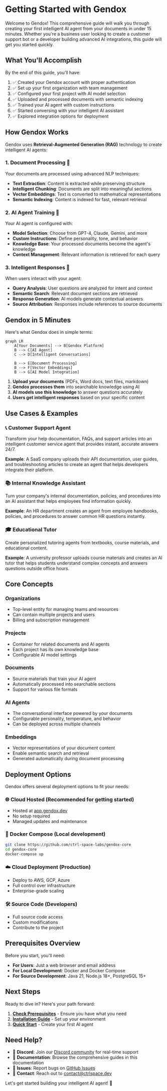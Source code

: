 # Getting Started with Gendox

Welcome to Gendox! This comprehensive guide will walk you through creating your first intelligent AI agent from your documents in under 15 minutes. Whether you're a business user looking to create a customer support bot or a developer building advanced AI integrations, this guide will get you started quickly.

## What You'll Accomplish

By the end of this guide, you'll have:

1. ✅ Created your Gendox account with proper authentication
2. ✅ Set up your first organization with team management
3. ✅ Configured your first project with AI model selection
4. ✅ Uploaded and processed documents with semantic indexing
5. ✅ Trained your AI agent with custom instructions
6. ✅ Started conversing with your intelligent AI assistant
7. ✅ Explored integration options for deployment

## How Gendox Works

Gendox uses **Retrieval-Augmented Generation (RAG)** technology to create intelligent AI agents:

### 1. Document Processing 📄
Your documents are processed using advanced NLP techniques:
- **Text Extraction**: Content is extracted while preserving structure
- **Intelligent Chunking**: Documents are split into meaningful sections
- **Vector Embeddings**: Text is converted to mathematical representations
- **Semantic Indexing**: Content is indexed for fast, relevant retrieval

### 2. AI Agent Training 🤖
Your AI agent is configured with:
- **Model Selection**: Choose from GPT-4, Claude, Gemini, and more
- **Custom Instructions**: Define personality, tone, and behavior
- **Knowledge Base**: Your processed documents become the agent's knowledge
- **Context Management**: Relevant information is retrieved for each query

### 3. Intelligent Responses 💬
When users interact with your agent:
- **Query Analysis**: User questions are analyzed for intent and context
- **Semantic Search**: Relevant document sections are retrieved
- **Response Generation**: AI models generate contextual answers
- **Source Attribution**: Responses include references to source documents

## Gendox in 5 Minutes

Here's what Gendox does in simple terms:

```mermaid
graph LR
    A[Your Documents] --> B[Gendox Platform]
    B --> C[AI Agent]
    C --> D[Intelligent Conversations]
    
    B --> E[Document Processing]
    B --> F[Vector Embeddings]
    B --> G[AI Model Integration]
```

1. **Upload your documents** (PDFs, Word docs, text files, markdown)
2. **Gendox processes them** into searchable knowledge using AI
3. **AI models use this knowledge** to answer questions accurately
4. **Users get intelligent responses** based on your specific content

## Use Cases & Examples

### 📞 **Customer Support Agent**
Transform your help documentation, FAQs, and support articles into an intelligent customer service agent that provides instant, accurate answers 24/7.

**Example**: A SaaS company uploads their API documentation, user guides, and troubleshooting articles to create an agent that helps developers integrate their platform.

### 📚 **Internal Knowledge Assistant** 
Turn your company's internal documentation, policies, and procedures into an AI assistant that helps employees find information quickly.

**Example**: An HR department creates an agent from employee handbooks, policies, and procedures to answer common HR questions instantly.

### 🎓 **Educational Tutor**
Create personalized tutoring agents from textbooks, course materials, and educational content.

**Example**: A university professor uploads course materials and creates an AI tutor that helps students understand complex concepts and answers questions outside office hours.

## Core Concepts

### Organizations
- Top-level entity for managing teams and resources
- Can contain multiple projects and users
- Billing and subscription management

### Projects
- Container for related documents and AI agents
- Each project has its own knowledge base
- Configurable AI model settings

### Documents
- Source materials that train your AI agent
- Automatically processed into searchable sections
- Support for various file formats

### AI Agents
- The conversational interface powered by your documents
- Configurable personality, temperature, and behavior
- Can be deployed across multiple channels

### Embeddings
- Vector representations of your document content
- Enable semantic search and retrieval
- Generated automatically during document processing

## Deployment Options

Gendox offers several deployment options to fit your needs:

### 🌐 Cloud Hosted (Recommended for getting started)
- Hosted at [app.gendox.dev](https://app.gendox.dev)
- No setup required
- Managed updates and maintenance

### 🐳 Docker Compose (Local development)
```bash
git clone https://github.com/ctrl-space-labs/gendox-core
cd gendox-core
docker-compose up
```

### ☁️ Cloud Deployment (Production)
- Deploy to AWS, GCP, Azure
- Full control over infrastructure
- Enterprise-grade scaling

### 🛠️ Source Code (Developers)
- Full source code access
- Custom modifications
- Contribute to the project

## Prerequisites Overview

Before you start, you'll need:

- **For Users**: Just a web browser and email address
- **For Local Development**: Docker and Docker Compose
- **For Source Development**: Java 21, Node.js 18+, PostgreSQL 15+

## Next Steps

Ready to dive in? Here's your path forward:

1. **[Check Prerequisites](prerequisites)** - Ensure you have what you need
2. **[Installation Guide](installation)** - Set up your environment
3. **[Quick Start](quick-start)** - Create your first AI agent

## Need Help?

- 💬 **Discord**: Join our [Discord community](https://discord.gg/jWes2urauW) for real-time support
- 📖 **Documentation**: Browse the comprehensive guides in this documentation
- 🐛 **Issues**: Report bugs on [GitHub Issues](https://github.com/ctrl-space-labs/gendox-core/issues)
- 📧 **Contact**: Reach out to [contact@ctrlspace.dev](mailto:contact@ctrlspace.dev)

Let's get started building your intelligent AI agent! 🚀